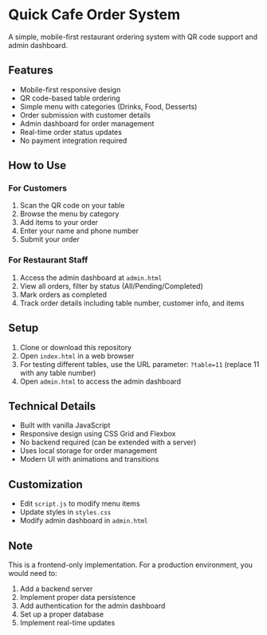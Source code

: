 # Quick Cafe Order System

A simple, mobile-first restaurant ordering system with QR code support and admin dashboard.

## Features

- Mobile-first responsive design
- QR code-based table ordering
- Simple menu with categories (Drinks, Food, Desserts)
- Order submission with customer details
- Admin dashboard for order management
- Real-time order status updates
- No payment integration required

## How to Use

### For Customers

1. Scan the QR code on your table
2. Browse the menu by category
3. Add items to your order
4. Enter your name and phone number
5. Submit your order

### For Restaurant Staff

1. Access the admin dashboard at `admin.html`
2. View all orders, filter by status (All/Pending/Completed)
3. Mark orders as completed
4. Track order details including table number, customer info, and items

## Setup

1. Clone or download this repository
2. Open `index.html` in a web browser
3. For testing different tables, use the URL parameter: `?table=11` (replace 11 with any table number)
4. Open `admin.html` to access the admin dashboard

## Technical Details

- Built with vanilla JavaScript
- Responsive design using CSS Grid and Flexbox
- No backend required (can be extended with a server)
- Uses local storage for order management
- Modern UI with animations and transitions

## Customization

- Edit `script.js` to modify menu items
- Update styles in `styles.css`
- Modify admin dashboard in `admin.html`

## Note

This is a frontend-only implementation. For a production environment, you would need to:
1. Add a backend server
2. Implement proper data persistence
3. Add authentication for the admin dashboard
4. Set up a proper database
5. Implement real-time updates 
